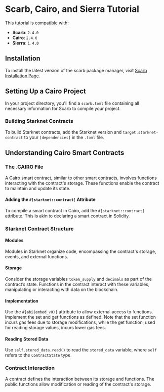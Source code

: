 # Scarb, Cairo, and Sierra Tutorial

This tutorial is compatible with:
- **Scarb**: `2.4.0`
- **Cairo**: `2.4.0`
- **Sierra**: `1.4.0`

## Installation

To install the latest version of the scarb package manager, visit [Scarb Installation Page](<link-to-scarb>).

## Setting Up a Cairo Project

In your project directory, you'll find a `scarb.toml` file containing all necessary information for Scarb to compile your project. 

### Building Starknet Contracts

To build Starknet contracts, add the Starknet version and `target.starknet-contract` to your `[dependencies]` in the `.toml` file.

## Understanding Cairo Smart Contracts

### The .CAIRO File

A Cairo smart contract, similar to other smart contracts, involves functions interacting with the contract's storage. These functions enable the contract to maintain and update its state.

#### Adding the `#[starknet::contract]` Attribute

To compile a smart contract in Cairo, add the `#[starknet::contract]` attribute. This is akin to declaring a smart contract in Solidity.

### Starknet Contract Structure

#### Modules

Modules in Starknet organize code, encompassing the contract's storage, events, and external functions. 

#### Storage

Consider the storage variables `token_supply` and `decimals` as part of the contract’s state. Functions in the contract interact with these variables, manipulating or interacting with data on the blockchain.

#### Implementation

Use the `#[abi(embed_v0)]` attribute to allow external access to functions. Implement the set and get functions as defined. Note that the set function incurs gas fees due to storage modifications, while the get function, used for reading storage values, incurs lower gas fees.

#### Reading Stored Data

Use `self.stored_data.read()` to read the `stored_data` variable, where `self` refers to the `ContractState` type.

### Contract Interaction

A contract defines the interaction between its storage and functions. The public functions allow modification or reading of the contract's storage.


